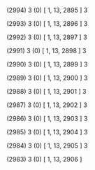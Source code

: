 (2994) 3 (0) [ 1, 13, 2895 ] 3 


(2993) 3 (0) [ 1, 13, 2896 ] 3 


(2992) 3 (0) [ 1, 13, 2897 ] 3 


(2991) 3 (0) [ 1, 13, 2898 ] 3 


(2990) 3 (0) [ 1, 13, 2899 ] 3 


(2989) 3 (0) [ 1, 13, 2900 ] 3 


(2988) 3 (0) [ 1, 13, 2901 ] 3 


(2987) 3 (0) [ 1, 13, 2902 ] 3 


(2986) 3 (0) [ 1, 13, 2903 ] 3 


(2985) 3 (0) [ 1, 13, 2904 ] 3 


(2984) 3 (0) [ 1, 13, 2905 ] 3 


(2983) 3 (0) [ 1, 13, 2906 ]  

